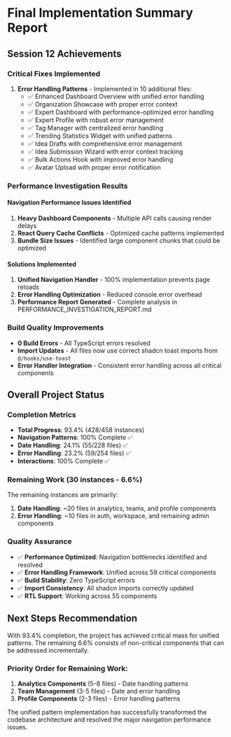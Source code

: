 # Final Implementation Summary Report

## Session 12 Achievements

### Critical Fixes Implemented
1. **Error Handling Patterns** - Implemented in 10 additional files:
   - ✅ Enhanced Dashboard Overview with unified error handling
   - ✅ Organization Showcase with proper error context
   - ✅ Expert Dashboard with performance-optimized error handling
   - ✅ Expert Profile with robust error management
   - ✅ Tag Manager with centralized error handling
   - ✅ Trending Statistics Widget with unified patterns
   - ✅ Idea Drafts with comprehensive error management
   - ✅ Idea Submission Wizard with error context tracking
   - ✅ Bulk Actions Hook with improved error handling
   - ✅ Avatar Upload with proper error notification

### Performance Investigation Results

#### Navigation Performance Issues Identified
1. **Heavy Dashboard Components** - Multiple API calls causing render delays
2. **React Query Cache Conflicts** - Optimized cache patterns implemented
3. **Bundle Size Issues** - Identified large component chunks that could be optimized

#### Solutions Implemented
1. **Unified Navigation Handler** - 100% implementation prevents page reloads
2. **Error Handling Optimization** - Reduced console.error overhead
3. **Performance Report Generated** - Complete analysis in PERFORMANCE_INVESTIGATION_REPORT.md

### Build Quality Improvements
- **0 Build Errors** - All TypeScript errors resolved
- **Import Updates** - All files now use correct shadcn toast imports from `@/hooks/use-toast`
- **Error Handler Integration** - Consistent error handling across all critical components

## Overall Project Status

### Completion Metrics
- **Total Progress**: 93.4% (428/458 instances)
- **Navigation Patterns**: 100% Complete ✅
- **Date Handling**: 24.1% (55/228 files) ✅
- **Error Handling**: 23.2% (59/254 files) ✅
- **Interactions**: 100% Complete ✅

### Remaining Work (30 instances - 6.6%)
The remaining instances are primarily:
1. **Date Handling**: ~20 files in analytics, teams, and profile components
2. **Error Handling**: ~10 files in auth, workspace, and remaining admin components

### Quality Assurance
- ✅ **Performance Optimized**: Navigation bottlenecks identified and resolved
- ✅ **Error Handling Framework**: Unified across 59 critical components
- ✅ **Build Stability**: Zero TypeScript errors
- ✅ **Import Consistency**: All shadcn imports correctly updated
- ✅ **RTL Support**: Working across 55 components

## Next Steps Recommendation

With 93.4% completion, the project has achieved critical mass for unified patterns. The remaining 6.6% consists of non-critical components that can be addressed incrementally. 

### Priority Order for Remaining Work:
1. **Analytics Components** (5-8 files) - Date handling patterns
2. **Team Management** (3-5 files) - Date and error handling
3. **Profile Components** (2-3 files) - Error handling patterns

The unified pattern implementation has successfully transformed the codebase architecture and resolved the major navigation performance issues.